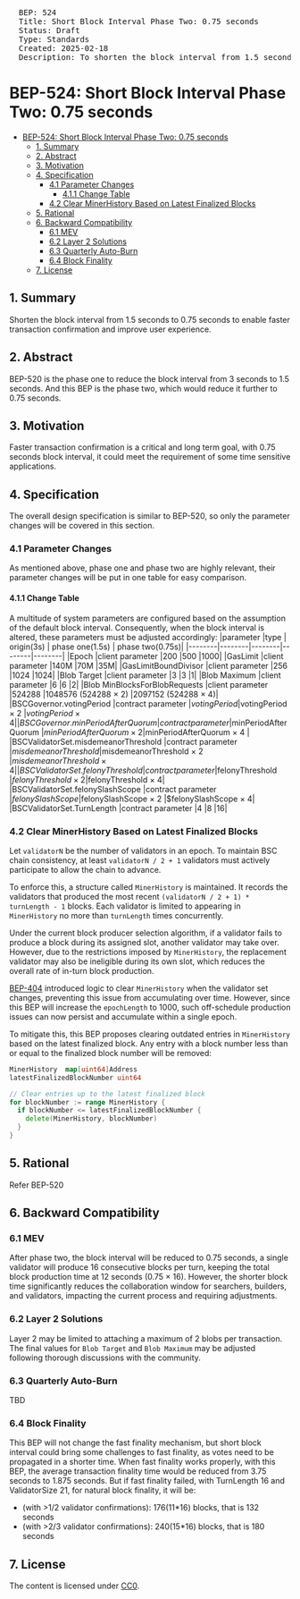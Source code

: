 <pre>
  BEP: 524
  Title: Short Block Interval Phase Two: 0.75 seconds
  Status: Draft
  Type: Standards
  Created: 2025-02-18
  Description: To shorten the block interval from 1.5 seconds to 0.75 seconds.
</pre>

# BEP-524: Short Block Interval Phase Two: 0.75 seconds
- [BEP-524: Short Block Interval Phase Two: 0.75 seconds](#bep-524-short-block-interval-phase-two-075-seconds)
  - [1. Summary](#1-summary)
  - [2. Abstract](#2-abstract)
  - [3. Motivation](#3-motivation)
  - [4. Specification](#4-specification)
    - [4.1 Parameter Changes](#41-parameter-changes)
      - [4.1.1 Change Table](#411-change-table)
    - [4.2 Clear MinerHistory Based on Latest Finalized Blocks](#42-clear-minerhistory-based-on-latest-finalized-blocks)
  - [5. Rational](#5-rational)
  - [6. Backward Compatibility](#6-backward-compatibility)
    - [6.1 MEV](#61-mev)
    - [6.2 Layer 2 Solutions](#62-layer-2-solutions)
    - [6.3 Quarterly Auto-Burn](#63-quarterly-auto-burn)
    - [6.4 Block Finality](#64-block-finality)
  - [7. License](#7-license)

## 1. Summary
Shorten the block interval from 1.5 seconds to 0.75 seconds to enable faster transaction confirmation and improve user experience.

## 2. Abstract
BEP-520 is the phase one to reduce the block interval from 3 seconds to 1.5 seconds. And this BEP is the phase two, which would reduce it further to 0.75 seconds.

## 3. Motivation
Faster transaction confirmation is a critical and long term goal, with 0.75 seconds block interval, it could meet the requirement of some time sensitive applications.

## 4. Specification
The overall design specification is similar to BEP-520, so only the parameter changes will be covered in this section.

### 4.1 Parameter Changes
As mentioned above, phase one and phase two are highly relevant, their parameter changes will be put in one table for easy comparison.

#### 4.1.1 Change Table
A multitude of system parameters are configured based on the assumption of the default block interval. Consequently, when the block interval is altered, these parameters must be adjusted accordingly:
|parameter |type | origin(3s)  | phase one(1.5s) | phase two(0.75s)|
|--------|--------|--------|--------|--------|
|Epoch  |client parameter |200  |500 |1000|
|GasLimit |client parameter |140M |70M |35M|
|GasLimitBoundDivisor |client parameter |256 |1024 |1024|
|Blob Target  |client parameter |3  |3  |1|
|Blob Maximum |client parameter |6  |6  |2|
|Blob MinBlocksForBlobRequests  |client parameter |524288 |1048576 (524288 × 2) |2097152 (524288 × 4)|
|BSCGovernor.votingPeriod |contract parameter |$votingPeriod  |$votingPeriod × 2 |$votingPeriod × 4|
|BSCGovernor.minPeriodAfterQuorum |contract parameter |$minPeriodAfterQuorum  |$minPeriodAfterQuorum × 2 |$minPeriodAfterQuorum × 4 |
|BSCValidatorSet.misdemeanorThreshold |contract parameter |$misdemeanorThreshold  |$misdemeanorThreshold × 2 |$misdemeanorThreshold × 4|
|BSCValidatorSet.felonyThreshold  |contract parameter |$felonyThreshold  |$felonyThreshold × 2  |$felonyThreshold × 4|
|BSCValidatorSet.felonySlashScope |contract parameter |$felonySlashScope  |$felonySlashScope × 2 |$felonySlashScope × 4|
|BSCValidatorSet.TurnLength  |contract parameter |4  |8  |16|

### 4.2 Clear MinerHistory Based on Latest Finalized Blocks
Let `validatorN` be the number of validators in an epoch. To maintain BSC chain consistency, at least `validatorN / 2 + 1` validators must actively participate to allow the chain to advance.

To enforce this, a structure called `MinerHistory` is maintained. It records the validators that produced the most recent `(validatorN / 2 + 1) * turnLength - 1` blocks. Each validator is limited to appearing in `MinerHistory` no more than `turnLength` times concurrently.

Under the current block producer selection algorithm, if a validator fails to produce a block during its assigned slot, another validator may take over. However, due to the restrictions imposed by `MinerHistory`, the replacement validator may also be ineligible during its own slot, which reduces the overall rate of in-turn block production.

[BEP-404](./BEP-404.md) introduced logic to clear `MinerHistory` when the validator set changes, preventing this issue from accumulating over time. However, since this BEP will increase the `epochLength` to 1000, such off-schedule production issues can now persist and accumulate within a single epoch.

To mitigate this, this BEP proposes clearing outdated entries in `MinerHistory` based on the latest finalized block. Any entry with a block number less than or equal to the finalized block number will be removed:

```Go
MinerHistory  map[uint64]Address  
latestFinalizedBlockNumber uint64

// Clear entries up to the latest finalized block
for blockNumber := range MinerHistory {
  if blockNumber <= latestFinalizedBlockNumber {
    delete(MinerHistory, blockNumber)
  }
}

```

## 5. Rational
Refer BEP-520

## 6. Backward Compatibility
### 6.1 MEV
After phase two, the block interval will be reduced to 0.75 seconds, a single validator will produce 16 consecutive blocks per turn, keeping the total block production time at 12 seconds (0.75 × 16). However, the shorter block time significantly reduces the collaboration window for searchers, builders, and validators, impacting the current process and requiring adjustments.

### 6.2 Layer 2 Solutions
Layer 2 may be limited to attaching a maximum of 2 blobs per transaction. The final values for  `Blob Target` and `Blob Maximum` may be adjusted following thorough discussions with the community.


### 6.3 Quarterly Auto-Burn
TBD

### 6.4 Block Finality
This BEP will not change the fast finality mechanism, but short block interval could bring some challenges to fast finality, as votes need to be propagated in a shorter time. When fast finality works properly, with this BEP, the average transaction finality time would be reduced from 3.75 seconds to 1.875 seconds.
But if fast finality failed, with TurnLength 16 and ValidatorSize 21, for natural block finality, it will be:
- (with >1/2 validator confirmations):  176(11*16) blocks, that is 132 seconds
- (with >2/3 validator confirmations):  240(15*16) blocks, that is 180 seconds

## 7. License
The content is licensed under [CC0](https://creativecommons.org/publicdomain/zero/1.0/).
